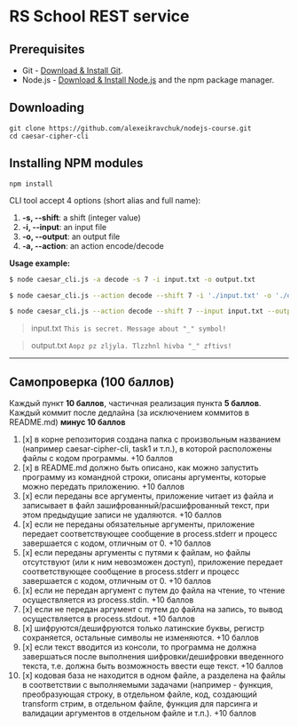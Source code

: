 # RS School REST service

## Prerequisites

- Git - [Download & Install Git](https://git-scm.com/downloads).
- Node.js - [Download & Install Node.js](https://nodejs.org/en/download/) and the npm package manager.

## Downloading

```
git clone https://github.com/alexeikravchuk/nodejs-course.git
cd caesar-cipher-cli
```

## Installing NPM modules

```
npm install
```

CLI tool accept 4 options (short alias and full name):

1.  **-s, --shift**: a shift (integer value)
2.  **-i, --input**: an input file
3.  **-o, --output**: an output file
4.  **-a, --action**: an action encode/decode

**Usage example:**

```bash
$ node caesar_cli.js -a decode -s 7 -i input.txt -o output.txt
```

```bash
$ node caesar_cli.js --action decode --shift 7 -i './input.txt' -o './output.txt'
```

```bash
$ node caesar_cli.js --action decode --shift 7 --input input.txt --output output.txt
```

> input.txt
> `This is secret. Message about "_" symbol!`

> output.txt
> `Aopz pz zljyla. Tlzzhnl hivba "_" zftivs!`

---

## Самопроверка (100 баллов)

Каждый пункт **10 баллов**, частичная реализация пункта **5 баллов**.
Каждый коммит после дедлайна (за исключением коммитов в README.md) **минус 10 баллов**

1. [x] в корне репозитория создана папка с произвольным названием (например caesar-cipher-cli, task1 и т.п.), в которой расположены файлы с кодом программы. +10 баллов
2. [x] в README.md должно быть описано, как можно запустить программу из командной строки, описаны аргументы, которые можно передать приложению. +10 баллов
3. [x] если переданы все аргументы, приложение читает из файла и записывает в файл зашифрованный/расшифрованный текст, при этом предыдущие записи не удаляются. +10 баллов
4. [x] если не переданы обязательные аргументы, приложение передает соответствующее сообщение в process.stderr и прoцесс завершается с кодом, отличным от 0. +10 баллов
5. [x] если переданы аргументы с путями к файлам, но файлы отсутствуют (или к ним невозможен доступ), приложение передает соответствующее сообщение в process.stderr и прoцесс завершается с кодом, отличным от 0. +10 баллов
6. [x] если не передан аргумент с путем до файла на чтение, то чтение осуществляется из process.stdin. +10 баллов
7. [x] если не передан аргумент с путем до файла на запись, то вывод осуществляется в process.stdout. +10 баллов
8. [x] шифруются/дешифруются только латинские буквы, регистр сохраняется, остальные символы не изменяются. +10 баллов
9. [x] если текст вводится из консоли, то программа не должна завершаться после выполнения шифровки/дешифровки введенного текста, т.е. должна быть возможность ввести еще текст. +10 баллов
10. [x] кодовая база не находится в одном файле, а разделена на файлы в соответствии с выполняемыми задачами (например - функция, преобразующая строку, в отдельном файле, код, создающий transform стрим, в отдельном файле, функция для парсинга и валидации аргументов в отдельном файле и т.п.). +10 баллов

